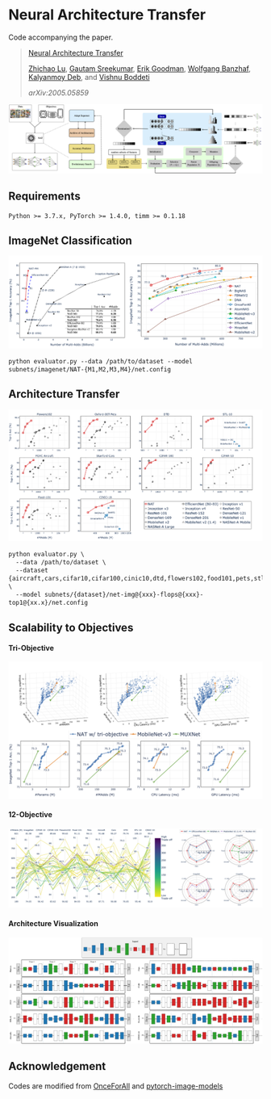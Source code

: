 # Neural Architecture Transfer
Code accompanying the paper. 
> [Neural Architecture Transfer](https://arxiv.org/abs/2005.05859)
>
> [Zhichao Lu](https://www.zhichaolu.com), [Gautam Sreekumar](http://hal.cse.msu.edu/team/gautam-sreekumar/), [Erik Goodman](https://www.egr.msu.edu/~goodman/), [Wolfgang Banzhaf](http://www.cse.msu.edu/~banzhafw/), [Kalyanmoy Deb](https://www.egr.msu.edu/~kdeb/), and [Vishnu Boddeti](http://hal.cse.msu.edu/team/vishnu-boddeti/)
>
> *arXiv:2005.05859*

![overview](assets/images/overview.png)

## Requirements
``` 
Python >= 3.7.x, PyTorch >= 1.4.0, timm >= 0.1.18 
```

## ImageNet Classification
![imagenet](assets/images/imagenet.png)

``` shell
python evaluator.py --data /path/to/dataset --model subnets/imagenet/NAT-{M1,M2,M3,M4}/net.config
```

## Architecture Transfer
![transfer](assets/images/dataset.png)

``` shell
python evaluator.py \
  --data /path/to/dataset \
  --dataset {aircraft,cars,cifar10,cifar100,cinic10,dtd,flowers102,food101,pets,stl10} \
  --model subnets/{dataset}/net-img@{xxx}-flops@{xxx}-top1@{xx.x}/net.config
```

## Scalability to Objectives
#### Tri-Objective
![tri-obj](assets/images/tri_obj.png)
#### 12-Objective
![12-obj](assets/images/12_obj.png)


#### Architecture Visualization
![visualization](assets/images/archs.png)

## Acknowledgement 
Codes are modified from [OnceForAll](https://github.com/mit-han-lab/once-for-all) and [pytorch-image-models](https://github.com/rwightman/pytorch-image-models) 
